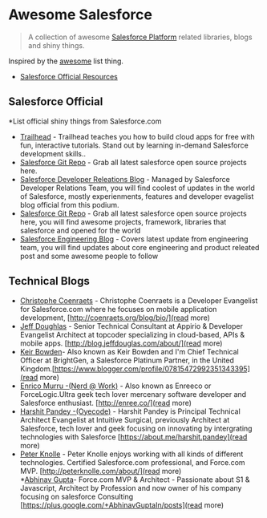# Awesome Salesforce

> A collection of awesome [Salesforce Platform](https://www.salesforce.com) related libraries, blogs and shiny things.

Inspired by the [awesome](https://github.com/sindresorhus/awesome) list thing.

* [Salesforce Official Resources](#Salesforce-official)

## Salesforce Official

*List official shiny things from Salesforce.com

* [Trailhead](https://developer.salesforce.com/trailhead) - Trailhead teaches you how to build cloud apps for free with fun, interactive tutorials. Stand out by learning in-demand Salesforce development skills..
* [Salesforce Git Repo](https://github.com/forcedotcom) - Grab all latest salesforce open source projects here.
* [Salesforce Developer Releations Blog](https://developer.salesforce.com/blogs/) - Managed by Salesforce Developer Relations Team, you will find coolest of updates in the world of Salesforce, mostly experienments, features and developer evagelist blog official from this podium.
* [Salesforce Git Repo](https://github.com/forcedotcom) - Grab all latest salesforce open source projects here, you will find awesome projects, framework, libraries that salesforce and opened for the world
* [Salesforce Engineering Blog](https://developer.salesforce.com/blogs/engineering/) - Covers latest update from engineering team, you will find updates about core engineering and product releated post and some awesome people to follow


## Technical Blogs 

* [Christophe Coenraets](http://coenraets.org/blog/) - Christophe Coenraets is a Developer Evangelist for Salesforce.com where he focuses on mobile application development, [http://coenraets.org/blog/bio/](read more)
* [Jeff Doughlas](http://coenraets.org/blog/) - Senior Technical Consultant at Appirio & Developer Evangelist Architect at topcoder specializing in cloud-based, APIs & mobile apps. [http://blog.jeffdouglas.com/about/](read more)
* [Keir Bowden](http://bobbuzzard.blogspot.com/)- Also known as Keir Bowden and I'm Chief Technical Officer at BrightGen, a Salesforce Platinum Partner, in the United Kingdom.[https://www.blogger.com/profile/07815472992351343395](read more)
* [Enrico Murru -(Nerd @ Work)](http://blog.enree.co/) - Also known as Enreeco or ForceLogic.Ultra geek tech lover mercenary software developer and Salesforce enthusiast. [http://enree.co/](read more)
* [Harshit Pandey -(Oyecode)](http://www.oyecode.com/) - Harshit Pandey is Principal Technical Architect Evangelist at Intuitive Surgical, previously Architect at Salesforce, tech lover and geek focusing on innovating by intergrating technologies with Salesforce [https://about.me/harshit.pandey](read more)
* [Peter Knolle](http://peterknolle.com/) - Peter Knolle enjoys working with all kinds of different technologies. Certified Salesforce.com professional, and Force.com MVP. [http://peterknolle.com/about/](read more)  
*[Abhinav Gupta](http://www.tgerm.com/)- Force.com MVP & Architect - Passionate about S1 & Javascript, Architect by Profession and now owner of his company focusing on salesforce Consulting  [https://plus.google.com/+AbhinavGuptaIn/posts](read more) 
